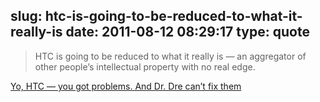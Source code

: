 slug: htc-is-going-to-be-reduced-to-what-it-really-is
date: 2011-08-12 08:29:17
type: quote
---

> HTC is going to be reduced to what it really is — an aggregator of other people’s intellectual property with no real edge.

[Yo, HTC — you got problems. And Dr. Dre can’t fix them](http://gigaom.com/2011/08/11/yo-htc-you-got-problems-and-dr-dre-cant-fix-them/)
